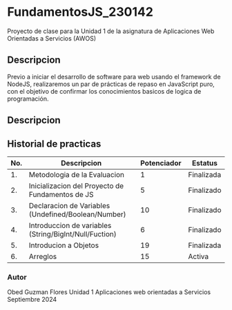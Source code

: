 # FundamentosJS_230142
Proyecto de clase para la Unidad 1 de la asignatura de Aplicaciones Web Orientadas a Servicios (AWOS)

## Descripcion


Previo a iniciar el desarrollo de software para web usando el framework de NodeJS, realizaremos un par de prácticas de repaso en JavaScript puro, con el objetivo de confirmar los conocimientos basicos de logica de programación.


## Descripcion


## Historial de practicas

|No.|Descripcion|Potenciador|Estatus|
|---|-----|----|----|
|1.|Metodologia de la Evaluacion|1| Finalizada|
|2.|Inicializacion del Proyecto de Fundamentos de JS|5| Finalizado|
|3.|Declaracion de Variables (Undefined/Boolean/Number)|10|Finalizado|
|4.|Introduccion de variables (String/BigInt/Null/Fuction)|6|Finalizado|
|5.|Introducion a Objetos|19|Finalizada|
|6.|Arreglos|15|Activa|


### Autor 

Obed Guzman Flores
Unidad 1
Aplicaciones web orientadas a Servicios
Septiembre 2024
